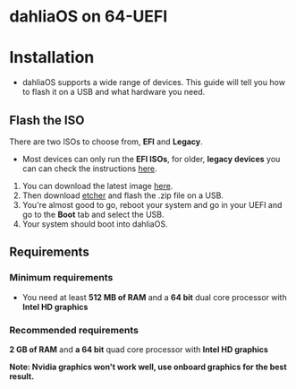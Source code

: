 # dahliaOS on 64-UEFI

# Installation 

- dahliaOS supports a wide range of devices. This guide will tell you how to flash it on a USB and what hardware you need.

## Flash the ISO

There are two ISOs to choose from, **EFI** and **Legacy**.

- Most devices can only run the **EFI ISOs**, for older, **legacy devices** you can can check the instructions [here](articles/install/64bit-Legacy.md).

1. You can download the latest image [here](https://9e68450b9f44.ngrok.io/download/latest/efi).
2. Then download [etcher](https://www.balena.io/etcher/) and flash the .zip file on a USB.
3. You're almost good to go, reboot your system and go in your UEFI and go to the **Boot** tab and select the USB.
4. Your system should boot into dahliaOS.

## Requirements

### Minimum requirements

- You need at least **512 MB of RAM** and a **64 bit** dual core processor with **Intel HD graphics**

### Recommended requirements

**2 GB of RAM** and **a 64 bit** quad core processor with **Intel HD graphics**

**Note: Nvidia graphics won't work well, use onboard graphics for the best result.**
